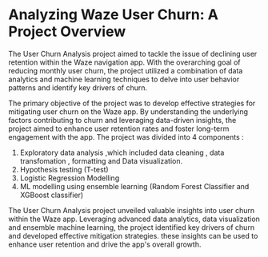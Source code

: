 # Analyzing Waze User Churn: A Project Overview

The User Churn Analysis project aimed to tackle the issue of declining user retention within the Waze navigation app. With the overarching goal of reducing monthly user churn, the project utilized a combination of data analytics and machine learning techniques to delve into user behavior patterns and identify key drivers of churn.

The primary objective of the project was to develop effective strategies for mitigating user churn on the Waze app. By understanding the underlying factors contributing to churn and leveraging data-driven insights, the project aimed to enhance user retention rates and foster long-term engagement with the app.
The project was divided into 4 components :
1. Exploratory data analysis ,which included data cleaning , data transfomation , formatting and Data visualization.
2. Hypothesis testing (T-test)
3. Logistic Regression Modelling
4. ML modelling using ensemble learning (Random Forest Classifier and XGBoost classifier)

 The User Churn Analysis project unveiled valuable insights into user churn within the Waze app. Leveraging advanced data analytics, data visualization and ensemble machine learning, the project identified key drivers of churn and developed effective mitigation strategies. these insights can be used to enhance user retention and drive the app's overall growth. 
